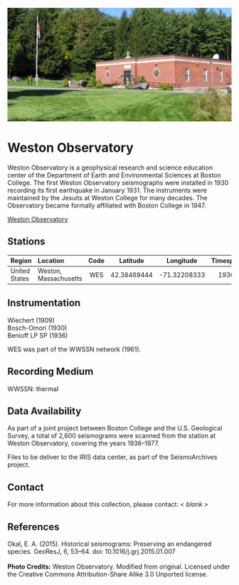 <!---
layout              : page
show_meta           : false
title               : "Weston Observatory"
subheadline         : "WES"
teaser              : "More information about this station"
header:
   image_fullwidth  : "weston.jpg"
permalink           : "/stations/weston"
breadcrumb          : true
--->

![some dummy txt](../../images/weston.jpg)

# Weston Observatory
Weston Observatory is a geophysical research and science education center of the Department of Earth and Environmental Sciences at Boston College.
The first Weston Observatory seismographs were installed in 1930 recording its first earthquake in January 1931. The instruments were maintained by the Jesuits at Weston College for many decades. The Observatory became formally affiliated with Boston College in 1947.


[Weston Observatory](https://www.bc.edu/content/bc-web/schools/mcas/sites/weston-observatory.html)

## Stations

**Region** | **Location** | **Code** | **Latitude** | **Longitude** | **Timespan** | **Components**
| :--- | :--- | :---: | :---: | :---: | :---: | :---:
United States  | Weston, Massachusetts |  WES | 42.38469444  | 	-71.32208333  | 1936  |  6


## Instrumentation
Wiechert (1909)  
Bosch-Omori (1930)  
Benioff LP SP (1936)

WES was part of the WWSSN network (1961).

## Recording Medium
WWSSN: thermal

## Data Availability
As part of a joint project between Boston College and the U.S.
Geological Survey, a total of 2,600 seismograms were scanned from
the station at Weston Observatory, covering the years 1936–1977.

Files to be deliver to the IRIS data center, as part of the SeismoArchives project.

## Contact
For more information about this collection, please contact: \< *blank* \>

## References
Okal, E. A. (2015). Historical seismograms: Preserving an endangered species. GeoResJ, 6, 53–64. doi: 10.1016/j.grj.2015.01.007
<br>
<br>
**Photo Credits:** Weston Observatory. Modified from original. Licensed under the Creative Commons Attribution-Share Alike 3.0 Unported license.
